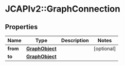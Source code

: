 # JCAPIv2::GraphConnection

## Properties
Name | Type | Description | Notes
------------ | ------------- | ------------- | -------------
**from** | [**GraphObject**](GraphObject.md) |  | [optional] 
**to** | [**GraphObject**](GraphObject.md) |  | 


